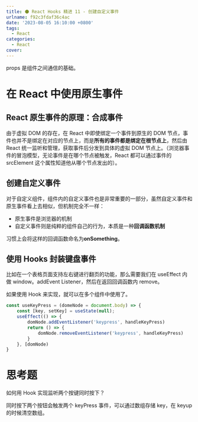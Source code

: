 ```yaml
---
title: ⚫ React Hooks 精进 11 - 创建自定义事件
urlname: f92c3fdaf36c4ac
date: '2023-08-05 16:10:00 +0800'
tags:
  - React
categories:
  - React
cover:
---
```


props 是组件之间通信的基础。

# 在 React 中使用原生事件

## React 原生事件的原理：合成事件

由于虚拟 DOM 的存在，在 React 中即使绑定一个事件到原生的 DOM 节点，事件也并不是绑定在对应的节点上，而是**所有的事件都是绑定在根节点上**，然后由 React 统一监听和管理，获取事件后分发到具体的虚拟 DOM 节点上。（浏览器事件的冒泡模型，无论事件是在哪个节点被触发，React 都可以通过事件的 srcElement 这个属性知道他从哪个节点发出的）。

## 创建自定义事件

对于自定义组件，组件内的自定义事件也是非常重要的一部分，虽然自定义事件和原生事件看上去相似，但机制完全不一样：

- 原生事件是浏览器的机制
- 自定义事件则是纯粹的组件自己的行为，本质是一种**回调函数机制**

习惯上会将这样的回调函数命名为**onSomething**。

## 使用 Hooks 封装键盘事件

比如在一个表格页面支持左右键进行翻页的功能，那么需要我们在 useEffect 内做 window。addEvent Listener，然后在返回回调函数内 remove。

如果使用 Hook 来实现，就可以在多个组件中使用了。

```typescript
const useKeyPress = (domeNode = document.body) => {
	const [key, setKey] = useState(null);
	useEffect(() => {
		domNode.addEventListener('keypress', handleKeyPress)
		return () => {
			domNode.removeEventListener('keypress', handleKeyPress)
		}
	}, [domNode)
}
```

# 思考题

如何用 Hook 实现监听两个按键同时按下？

同时按下两个按钮会触发两个 keyPress 事件，可以通过数组存储 key，在 keyup 的时候清空数组。
